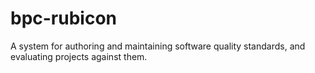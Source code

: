 # bpc-rubicon
A system for authoring and maintaining software quality standards, and evaluating projects against them.
